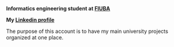 __Informatics engineering student at [FIUBA](https://www.fi.uba.ar/)__

__My [Linkedin profile](https://www.linkedin.com/in/martin-osan-64bb1327b/)__

The purpose of this account is to have my main university projects organized at one place.
